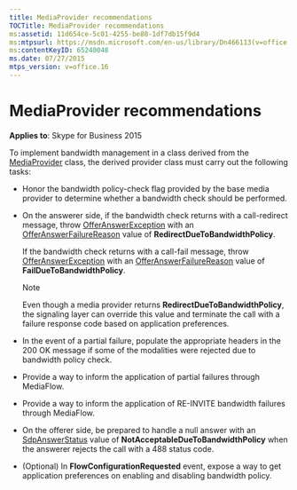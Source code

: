 ```yaml
---
title: MediaProvider recommendations
TOCTitle: MediaProvider recommendations
ms:assetid: 11d654ce-5c01-4255-be80-1df7db15f9d4
ms:mtpsurl: https://msdn.microsoft.com/en-us/library/Dn466113(v=office.16)
ms:contentKeyID: 65240048
ms.date: 07/27/2015
mtps_version: v=office.16
---
```


# MediaProvider recommendations


**Applies to**: Skype for Business 2015

To implement bandwidth management in a class derived from the [MediaProvider](https://docs.microsoft.com/dotnet/api/microsoft.rtc.collaboration.componentmodel.mediaprovider?view=ucma-api) class, the derived provider class must carry out the following tasks:

- Honor the bandwidth policy-check flag provided by the base media provider to determine whether a bandwidth check should be performed.

- On the answerer side, if the bandwidth check returns with a call-redirect message, throw [OfferAnswerException](https://msdn.microsoft.com/en-us/library/hh382722\(v=office.16\)) with an [OfferAnswerFailureReason](https://msdn.microsoft.com/en-us/library/hh348371\(v=office.16\)) value of **RedirectDueToBandwidthPolicy**.
    
  If the bandwidth check returns with a call-fail message, throw [OfferAnswerException](https://msdn.microsoft.com/en-us/library/hh382722\(v=office.16\)) with an [OfferAnswerFailureReason](https://msdn.microsoft.com/en-us/library/hh348371\(v=office.16\)) value of **FailDueToBandwidthPolicy**.
    
  > [!NOTE]
  > Even though a media provider returns **RedirectDueToBandwidthPolicy**, the signaling layer can override this value and terminate the call with a failure response code based on application preferences.

- In the event of a partial failure, populate the appropriate headers in the 200 OK message if some of the modalities were rejected due to bandwidth policy check.

- Provide a way to inform the application of partial failures through MediaFlow.

- Provide a way to inform the application of RE-INVITE bandwidth failures through MediaFlow.

- On the offerer side, be prepared to handle a null answer with an [SdpAnswerStatus](https://msdn.microsoft.com/en-us/library/hh383245\(v=office.16\)) value of **NotAcceptableDueToBandwidthPolicy** when the answerer rejects the call with a 488 status code.

- (Optional) In **FlowConfigurationRequested** event, expose a way to get application preferences on enabling and disabling bandwidth policy.


